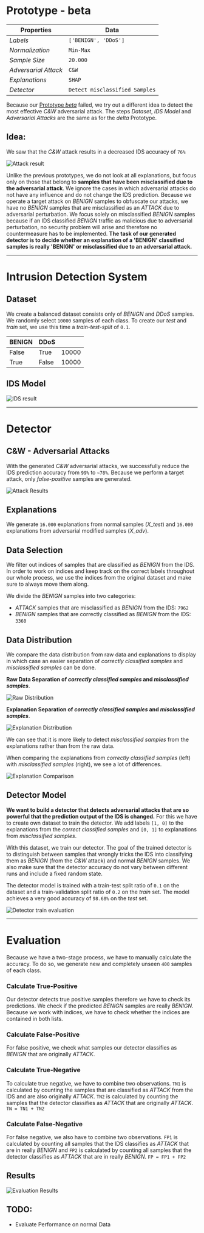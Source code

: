 # Prototype - beta

| Properties           | Data                 |
| -------------------- | -------------------- |
| *Labels*             | `['BENIGN', 'DDoS']` |
| *Normalization*      | `Min-Max`            |
| *Sample Size*        | `20.000`               |
| *Adversarial Attack* | `C&W`               |
| *Explanations*       | `SHAP`               |
| *Detector*           | `Detect misclassified Samples`|


Because our [Prototype *beta*](Prototype%20-%20beta.md) failed, we try out a different idea to detect the most effective *C&W* adversarial attack. The steps *Dataset*, *IDS Model* and *Adversarial Attacks* are the same as for the *delta* Prototype.

## Idea:

We saw that the *C&W* attack results in a decreased IDS accuracy of `76%`

![Attack result](images/beta/attack_results_cw.png)

Unlike the previous prototypes, we do not look at all explanations, but focus only on those that belong to **samples that have been misclassified due to the adversarial attack**. We ignore the cases in which adversarial attacks do not have any influence and do not change the IDS prediction. Because we operate a target attack on *BENIGN* samples to obfuscate our attacks, we have no *BENIGN* samples that are misclassified as an *ATTACK* due to adversarial perturbation. We focus solely on misclassified *BENIGN* samples because if an IDS classified *BENIGN* traffic as malicious due to adversarial perturbation, no security problem will arise and therefore no countermeasure has to be implemented. **The task of our generated detector is to decide whether an explanation of a 'BENIGN' classified samples is really 'BENIGN' or misclassified due to an adversarial attack.**

---
# Intrusion Detection System

## Dataset

We create a balanced dataset consists only of *BENIGN* and *DDoS* samples.  We randomly select `10000` samples of each class. To create our *test* and *train* set, we use this time a *train-test-split* of `0.1`.

| BENIGN | DDoS  |      |
| ------ | ----- | ---- |
| False  | True  | 10000 |
| True   | False | 10000 |

## IDS Model

![IDS result](images/delta/ids_acc.png)

--- 
# Detector
## C&W - Adversarial Attacks

With the generated *C&W* adversarial attacks, we successfully reduce the IDS prediction accuracy from `99%` to `~78%`. Because we perform a target attack, only *false-positive* samples are generated.

![Attack Results](images/delta/attack_results.png)


## Explanations

We generate `16.000` explanations from normal samples (*X_test*) and `16.000` explanations from adversarial modified samples (*X_adv*).


## Data Selection

We filter out indices of samples that are classified as *BENIGN* from the IDS. In order to work on indices and keep track on the correct labels throughout our whole process, we use the indices from the original dataset and make sure to always move them along.

We divide the *BENIGN* samples into two categories:
- *ATTACK* samples that are misclassified as *BENIGN* from the IDS: `7962`
- *BENIGN* samples that are correctly classified as *BENIGN* from the IDS: `3360`


## Data Distribution

We compare the data distribution from raw data and explanations to display in which case an easier separation of *correctly classified samples* and *misclassified samples* can be done.

**Raw Data Separation of *correctly classified samples* and *misclassified samples***.

![Raw Distribution](images/delta/raw_separation.png) 

**Explanation Separation of *correctly classified samples* and *misclassified samples***.

![Explanation Distribution](images/delta/explanation_separation.png)

We can see that it is more likely to detect *misclassified samples* from the explanations rather than from the raw data.

When comparing the explanations from *correctly classified samples* (left) with *misclassified samples* (right), we see a lot of differences.

![Explanation Comparison](images/delta/xai_comparison.png)


## Detector Model

**We want to build a detector that detects adversarial attacks that are so powerful that the prediction output of the IDS is changed.** For this we have to create own dataset to train the detector. We add labels `[1, 0]` to the explanations from the *correct classified samples* and `[0, 1]` to explanations from *misclassified samples*. 

With this dataset, we train our detector. The goal of the trained detector is to distinguish between samples that wrongly tricks the IDS into classifying them as *BENIGN* (from the *C&W* attack) and normal *BENIGN* samples. We also make sure that the detector accuracy do not vary between different runs and include a fixed random state.

The detector model is trained with a train-test split ratio of `0.1` on the dataset and a train-validation split ratio of `0.2` on the *train* set. The model achieves a very good accuracy of `98.68%` on the *test* set.

![Detector train evaluation](images/delta/detector_result.png)

---
# Evaluation

Because we have a two-stage process, we have to manually calculate the accuracy. To do so, we generate new and completely unseen `400` samples of each class.

### Calculate True-Positive
Our detector detects true positive samples therefore we have to check its predictions. We check if the predicted *BENIGN* samples are really *BENIGN*. Because we work with indices, we have to check whether the indices are contained in both lists.

### Calculate False-Positive
For false positive, we check what samples our detector classifies as *BENIGN* that are originally *ATTACK*.

### Calculate True-Negative
To calculate true negative, we have to combine two observations. `TN1` is calculated by counting the samples that are classified as *ATTACK* from the IDS and are also originally *ATTACK*. `TN2` is calculated by counting the samples that the detector classifies as *ATTACK* that are originally *ATTACK*. `TN = TN1 + TN2`

### Calculate False-Negative
For false negative, we also have to combine two observations. `FP1` is calculated by counting all samples that the IDS classifies as *ATTACK* that are in really *BENIGN* and `FP2` is calculated by counting all samples that the detector classifies as *ATTACK* that are in really *BENIGN*. `FP = FP1 + FP2`

## Results

![Evaluation Results](images/delta/results.png)

## TODO:
- Evaluate Performance on normal Data